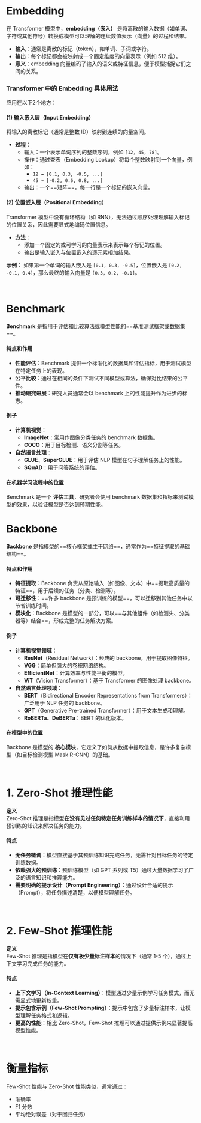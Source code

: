 # Embedding

在 Transformer 模型中，**embedding（嵌入）** 是将离散的输入数据（如单词、字符或其他符号）转换成模型可以理解的连续数值表示（向量）的过程和结果。

- **输入**：通常是离散的标记（token），如单词、子词或字符。
- **输出**：每个标记都会被映射成一个固定维度的向量表示（例如 512 维）。
- **意义**：embedding 向量编码了输入的语义或特征信息，便于模型捕捉它们之间的关系。

### **Transformer 中的 Embedding 具体用法**

应用在以下2个地方：

#### **(1) 输入嵌入层（Input Embedding）**

将输入的离散标记（通常是整数 ID）映射到连续的向量空间。

- **过程**：
    - 输入：一个表示单词序列的整数序列，例如 `[12, 45, 78]`。
    - 操作：通过查表（Embedding Lookup）将每个整数映射到一个向量，例如：
        - `12 → [0.1, 0.3, -0.5, ...]`
        - `45 → [-0.2, 0.6, 0.8, ...]`
    - 输出：一个==矩阵==，每一行是一个标记的嵌入向量。

#### **(2) 位置嵌入层（Positional Embedding）**

Transformer 模型中没有循环结构（如 RNN），无法通过顺序处理理解输入标记的位置关系，因此需要显式地编码位置信息。

- **方法**：
    - 添加一个固定的或可学习的向量表示来表示每个标记的位置。
    - 输出是输入嵌入与位置嵌入的逐元素相加结果。

**示例**： 如果第一个单词的输入嵌入是 `[0.1, 0.3, -0.5]`，位置嵌入是 `[0.2, -0.1, 0.4]`，那么最终的输入向量是 `[0.3, 0.2, -0.1]`。

&nbsp;

# **Benchmark**

**Benchmark** 是指用于评估和比较算法或模型性能的==基准测试框架或数据集==。

#### **特点和作用**

- **性能评估**：Benchmark 提供一个标准化的数据集和评估指标，用于测试模型在特定任务上的表现。
- **公平比较**：通过在相同的条件下测试不同模型或算法，确保对比结果的公平性。
- **推动研究进展**：研究人员通常会以 benchmark 上的性能提升作为进步的标志。

#### **例子**

- **计算机视觉**：
    - **ImageNet**：常用作图像分类任务的 benchmark 数据集。
    - **COCO**：用于目标检测、语义分割等任务。
- **自然语言处理**：
    - **GLUE**、**SuperGLUE**：用于评估 NLP 模型在句子理解任务上的性能。
    - **SQuAD**：用于问答系统的评估。

#### **在机器学习流程中的位置**

Benchmark 是一个 **评估工具**，研究者会使用 benchmark 数据集和指标来测试模型的效果，以验证模型是否达到预期性能。

# **Backbone**

**Backbone** 是指模型的==核心框架或主干网络==，通常作为==特征提取的基础结构==。

#### **特点和作用**

- **特征提取**：Backbone 负责从原始输入（如图像、文本）中==提取高质量的特征==，用于后续的任务（分类、检测等）。
- **可迁移性**：==许多 backbone 是预训练的模型==，可以迁移到其他任务中以节省训练时间。
- **模块化**：Backbone 是模型的一部分，可以==与其他组件（如检测头、分类器等）结合==，形成完整的任务解决方案。

#### **例子**

- **计算机视觉领域**：
    - **ResNet**（Residual Network）：经典的 backbone，用于提取图像特征。
    - **VGG**：简单但强大的卷积网络结构。
    - **EfficientNet**：计算效率与性能平衡的模型。
    - **ViT**（Vision Transformer）：基于 Transformer 的图像处理 backbone。
- **自然语言处理领域**：
    - **BERT**（Bidirectional Encoder Representations from Transformers）：广泛用于 NLP 任务的 backbone。
    - **GPT**（Generative Pre-trained Transformer）：用于文本生成和理解。
    - **RoBERTa、DeBERTa**：BERT 的优化版本。

#### **在模型中的位置**

Backbone 是模型的 **核心模块**，它定义了如何从数据中提取信息，是许多复杂模型（如目标检测模型 Mask R-CNN）的基础。

&nbsp;

# **1\. Zero-Shot 推理性能**

**定义**  
Zero-Shot 推理是指模型**在没有见过任何特定任务训练样本的情况下**，直接利用预训练的知识来解决任务的能力。

#### **特点**

- **无任务微调**：模型直接基于其预训练知识完成任务，无需针对目标任务的特定训练数据。
- **依赖强大的预训练**：预训练模型（如 GPT 系列或 T5）通过大量数据学习了广泛的语言知识和推理能力。
- **需要明确的提示设计（Prompt Engineering）**：通过设计合适的提示（Prompt），将任务描述清楚，以便模型理解任务。

&nbsp;

# **2\. Few-Shot 推理性能**

**定义**  
Few-Shot 推理是指模型在**仅有极少量标注样本**的情况下（通常 1-5 个），通过上下文学习完成任务的能力。

#### **特点**

- **上下文学习（In-Context Learning）**：模型通过少量示例学习任务模式，而无需显式地更新权重。
- **提示包含示例（Few-Shot Prompting）**：提示中包含了少量标注样本，让模型理解任务格式和逻辑。
- **更高的性能**：相比 Zero-Shot，Few-Shot 推理可以通过提供示例来显著提高模型性能。

&nbsp;

# **衡量指标**

Few-Shot 性能与 Zero-Shot 性能类似，通常通过：

- 准确率
- F1 分数
- 平均绝对误差（对于回归任务）